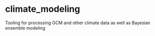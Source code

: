 # climate_modeling
Tooling for processing GCM and other climate data as well as Bayesian ensemble modeling
